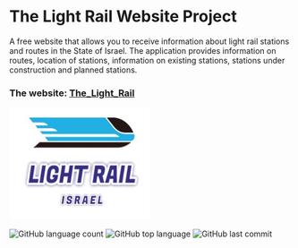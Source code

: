 # **The Light Rail Website Project**
  
A free website that allows you to receive information about light rail stations and routes in the State of Israel.
The application provides information on routes, location of stations, information on existing stations, stations under construction and planned stations.


### **The website: [The_Light_Rail](https://Llevi94.github.io/Llevi94.github.io/)**

<p>
<a href="https://lironlevi94.github.io/Llevi94.lightrail.github.io"><img src="css\images\logo.jpg" width="250" height="200"></a> 
</p>


![GitHub language count](https://img.shields.io/github/languages/count/Llevi94/Llevi94.github.io)
![GitHub top language](https://img.shields.io/github/languages/top/Llevi94/Llevi94.github.io?color=yellow)
![GitHub last commit](https://img.shields.io/github/last-commit/Llevi94/Llevi94.github.io?color=red&style=plastic)




